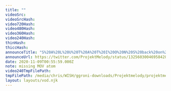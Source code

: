 ```yaml
---
title: ""
videoSrc: 
videoSrcHash: 
video720Hash: 
video480Hash: 
video360Hash: 
video240Hash: 
thinHash: 
thiccHash: 
announceTitle: "S%20A%20L%20U%20T%20A%20T%20I%20O%20N%20S%20back%20on%20cb%2C%20it%20felt%20like%20ages%20O.o"
announceUrl: https://twitter.com/ProjektMelody/status/1325603004695842816
date: 2020-11-09T00:55:59.000Z
note: missing MOV atom
video240TmpFilePath: 
tmpFilePath: /media/chris/WISH/ggroni-downloads/Projektmelody/projektmelody_2020-11-09_00-55-56.mkv
layout: layouts/vod.njk
---
```

